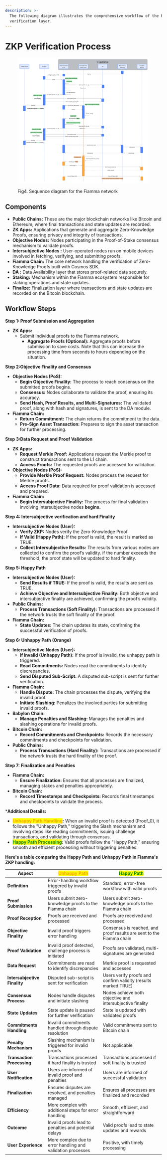 ```yaml
---
description: >-
  The following diagram illustrates the comprehensive workflow of the Fiamma
  verification layer.
---
```


# ZKP Verification Process



<figure><img src="../../../.gitbook/assets/whiteboard_exported_image (18) (1).png" alt=""><figcaption><p>Fig4. Sequence diagram for the Fiamma network</p></figcaption></figure>

## Components

* **Public Chains:** These are the major blockchain networks like Bitcoin and Ethereum, where final transactions and state updates are recorded.
* **ZK Apps:** Applications that generate and aggregate Zero-Knowledge Proofs, ensuring privacy and integrity of transactions.
* **Objective Nodes:** Nodes participating in the Proof-of-Stake consensus mechanism to validate proofs.
* **Intersubjective Nodes :** User-operated nodes run on mobile devices involved in fetching, verifying, and submitting proofs.
* **Fiamma Chain:** The core network handling the verification of Zero-Knowledge Proofs built with Cosmos SDK.
* **DA :** Data Availability layer that stores proof-related data securely.
* **Staking:** Mechanism within the Fiamma ecosystem responsible for staking operations and state updates.
* **Finalize:** Finalization layer where transactions and state updates are recorded on the Bitcoin blockchain.

## Workflow Steps

**Step 1: Proof Submission and Aggregation**

* **ZK Apps:**
  * Submit individual proofs to the Fiamma network.
    * **Aggregate Proofs (Optional):** Aggregate proofs before submission to save costs. Note that this can increase the processing time from seconds to hours depending on the situation.

**Step 2:Objective Finality and Consensus**

* **Objective Nodes (PoS):**
  * **Begin Objective Finality:** The process to reach consensus on the submitted proofs begins.
  * **Consensus:** Nodes collaborate to validate the proof, ensuring its accuracy.
  * **Send Hash, Proof Results, and Multi-Signatures:** The validated proof, along with hash and signatures, is sent to the DA module.
* **Fiamma Chain:**
  * **Return Commitment:** The chain returns the commitment to the data.
  * **Pre-Sign Asset Transaction:** Prepares to sign the asset transaction for further processing.

**Step 3:Data Request and Proof Validation**

* **ZK Apps:**
  * **Request Merkle Proof:** Applications request the Merkle proof to construct transactions sent to the L1 chain.
  * **Access Proofs:** The requested proofs are accessed for validation.
* **Objective Nodes (PoS):**
  * **Provide Merkle Proof Request:** Nodes process the request for Merkle proofs.
  * **Access Proof Data:** Data required for proof validation is accessed and prepared.
* **Fiamma Chain:**
  * **Begin Intersubjective Finality:** The process for final validation involving intersubjective nodes **begins.**

**Step 4: Intersubjective verification and hard Finality**

* **Intersubjective Nodes (User):**
  * **Verify ZKP:** Nodes verify the Zero-Knowledge Proof.
  * **If Valid (Happy Path):** If the proof is valid, the result is marked as TRUE.
  * **Collect Intersubjective Results:** The results from various nodes are collected to confirm the proof’s validity. if the number exceeds the threshold, the proof state will be updated to hard finality.

**Step 5: Happy Path**

* **Intersubjective Nodes (User):**
  * **Send Results if TRUE:** If the proof is valid, the results are sent as TRUE.
  * **Achieve Objective and Intersubjective Finality:** Both objective and intersubjective finality are achieved, confirming the proof’s validity.
* **Public Chains:**
  * **Process Transactions (Soft Finality):** Transactions are processed if the network trusts the soft finality of the proof.
* **Fiamma Chain:**
  * **State Updates:** The chain updates its state, confirming the successful verification of proofs.

**Step 6: Unhappy Path (Orange)**

* **Intersubjective Nodes (User):**
  * **If Invalid (Unhappy Path):** If the proof is invalid, the unhappy path is triggered.
  * **Read Commitments:** Nodes read the commitments to identify discrepancies.
  * **Send Disputed Sub-Script:** A disputed sub-script is sent for further verification.
* **Fiamma Chain:**
  * **Handle Dispute:** The chain processes the dispute, verifying the invalid proof.
  * **Initiate Slashing:** Penalizes the involved parties for submitting invalid proofs.
* **Babylon Chain:**
  * **Manage Penalties and Slashing:** Manages the penalties and slashing operations for invalid proofs.
* **Bitcoin Chain:**
  * **Record Commitments and Checkpoints:** Records the necessary commitments and checkpoints for validation.
* **Public Chains:**
  * **Process Transactions (Hard Finality):** Transactions are processed if the network trusts the hard finality of the proof.

**Step 7: Finalization and Penalties**

* **Fiamma Chain:**
  * **Ensure Finalization:** Ensures that all processes are finalized, managing stakes and penalties appropriately.
* **Bitcoin Chain:**
  * **Record Timestamps and Checkpoints:** Records final timestamps and checkpoints to validate the process.

\***Additional Details:**

* <mark style="color:orange;">**Unhappy Path Handling**</mark>**:** When an invalid proof is detected (Proof\_0), it follows the "Unhappy Path," triggering the Slash mechanism and involving steps like reading commitments, issuing challenge transactions, and validating through consensus.
* <mark style="color:green;">**Happy Path Processing**</mark>**:** Valid proofs follow the "Happy Path," ensuring smooth and efficient processing without triggering penalties.

**Here's a table comparing the Happy Path and Unhappy Path in Fiamma's ZKP handling:**

| **Aspect**                   | <mark style="color:orange;">**Unhappy Path**</mark>         | <mark style="color:green;">**Happy Path**</mark>                     |
| ---------------------------- | ----------------------------------------------------------- | -------------------------------------------------------------------- |
| **Definition**               | Error-handling workflow triggered by invalid proofs         | Standard, error-free workflow with valid proofs                      |
| **Proof Submission**         | Users submit zero-knowledge proofs to the Fiamma chain      | Users submit zero-knowledge proofs to the Fiamma chain               |
| **Proof Reception**          | Proofs are received and processed                           | Proofs are received and processed                                    |
| **Objective Finality**       | Invalid proof triggers error handling                       | Consensus is reached, and proof results are sent to the Fiamma chain |
| **Proof Validation**         | Invalid proof detected, challenge process is initiated      | Proofs are validated, multi-signatures are generated                 |
| **Data Request**             | Commitments are read to identify discrepancies              | Merkle proof is requested and accessed                               |
| **Intersubjective Finality** | Disputed sub-script is sent for verification                | Users verify proofs and confirm validity (results marked TRUE)       |
| **Consensus Process**        | Nodes handle disputes and initiate slashing                 | Nodes achieve both objective and intersubjective finality            |
| **State Updates**            | State update is paused for further verification             | State is updated with validated proofs                               |
| **Commitments Handling**     | Invalid commitments handled through dispute resolution      | Valid commitments sent to Bitcoin chain                              |
| **Penalty Mechanism**        | Slashing mechanism is triggered for invalid proofs          | Not applicable                                                       |
| **Transaction Processing**   | Transactions processed if hard finality is trusted          | Transactions processed if soft finality is trusted                   |
| **User Notification**        | Users are informed of invalid proof and penalties           | Users are informed of successful validation                          |
| **Finalization**             | Ensures disputes are resolved, and penalties managed        | Ensures all processes are finalized and recorded                     |
| **Efficiency**               | More complex with additional steps for error handling       | Smooth, efficient, and straightforward                               |
| **Outcome**                  | Invalid proofs lead to penalties and potential delays       | Valid proofs lead to state updates and rewards                       |
| **User Experience**          | More complex due to error handling and validation processes | Positive, with timely processing                                     |
